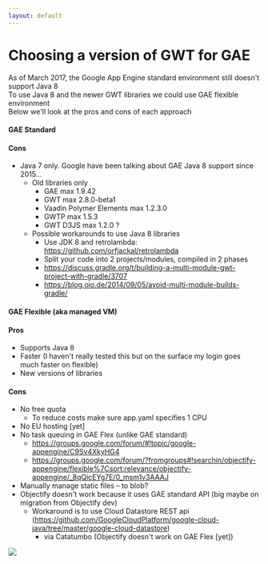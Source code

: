 ```yaml
---
layout: default
---
```


# [](#header-1)Choosing a version of GWT for GAE

As of March 2017, the Google App Engine standard environment still doesn't support Java 8  
To use Java 8 and the newer GWT libraries we could use GAE flexible environment  
Below we'll look at the pros and cons of each approach  

#### [](#header-2)GAE Standard

#### [](#header-3)Cons
- Java 7 only. Google have been talking about GAE Java 8 support since 2015...
  - Old libraries only
    - GAE max 1.9.42
    - GWT max 2.8.0-beta1
    - Vaadin Polymer Elements max 1.2.3.0
    - GWTP max 1.5.3
    - GWT D3JS max 1.2.0 ?
  - Possible workarounds to use Java 8 libraries
    - Use JDK 8 and retrolambda: https://github.com/orfjackal/retrolambda
    - Split your code into 2 projects/modules, compiled in 2 phases
     - https://discuss.gradle.org/t/building-a-multi-module-gwt-project-with-gradle/3707
     - https://blog.oio.de/2014/09/05/avoid-multi-module-builds-gradle/
 
#### [](#header-2)GAE Flexible (aka managed VM)
#### [](#header-3)Pros
- Supports Java 8
- Faster (I haven't really tested this but on the surface my login goes much faster on flexible)
- New versions of libraries
#### [](#header-3)Cons
- No free quota
  - To reduce costs make sure app.yaml specifies 1 CPU 
- No EU hosting [yet]
- No task queuing in GAE Flex (unlike GAE standard)
  - https://groups.google.com/forum/#!topic/google-appengine/C9Sv4XkyHG4
  - https://groups.google.com/forum/?fromgroups#!searchin/objectify-appengine/flexible%7Csort:relevance/objectify-appengine/_8qQicEYg7E/0_msm1v3AAAJ
- Manually manage static files – to blob?
- Objectify doesn't work because it uses GAE standard API (big maybe on migration from Objectify dev)
  - Workaround is to use Cloud Datastore REST api (https://github.com/GoogleCloudPlatform/google-cloud-java/tree/master/google-cloud-datastore)
    - via Catatumbo (Objectify doesn't work on GAE Flex [yet])

![](https://assets-cdn.github.com/images/icons/emoji/octocat.png)

